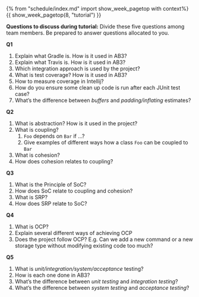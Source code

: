 {% from "schedule/index.md" import show_week_pagetop with context%}
{{ show_week_pagetop(8, "tutorial") }}

**Questions to discuss during tutorial:** Divide these five questions among team members. Be prepared to answer questions allocated to you.

**Q1**
1. Explain what Gradle is. How is it used in AB3?
1. Explain what Travis is. How is it used in AB3?
1. Which integration approach is used by the project?
1. What is test coverage? How is it used in AB3?
1. How to measure coverage in Intellij?
1. How do you ensure some clean up code is run after each JUnit test case?
1. What’s the difference between _buffers_ and _padding/inflating_ estimates?

**Q2**
1. What is abstraction? How is it used in the project?
1. What is coupling?
   1. `Foo` depends on `Bar` if …?
   1. Give examples of different ways how a class `Foo` can be coupled to `Bar`
1. What is cohesion?
1. How does cohesion relates to coupling?

**Q3**
1. What is the Principle of SoC?
1. How does SoC relate to coupling and cohesion?
1. What is SRP?
1. How does SRP relate to SoC?

**Q4**
1. What is OCP?
1. Explain several different ways of achieving OCP
1. Does the project follow OCP? E.g. Can we add a new command or a new storage type without modifying existing code too much?

**Q5**
1. What is _unit/integration/system/acceptance_ testing?
1. How is each one done in AB3?
1. What’s the difference between _unit testing_ and _integration testing_?
1. What’s the difference between _system testing_ and _acceptance testing_?

<include src="../../book/modeling/modelingStructures/classDiagramsBasic/q-essay-explainClassDiagram.md" />
<include src="../../book/uml/classDiagrams/combine/basic/q-essay-objectDiagramsForClassDiagram.md" />
<include src="../../book/modeling/modelingStructures/classDiagramsIntermediate/q-drawClassDiagramForItemEtc.md" />
<include src="../../book/modeling/modelingBehaviors/sequenceDiagramsBasic/q-essay-drawSequenceDiagramForPerson.md" />
